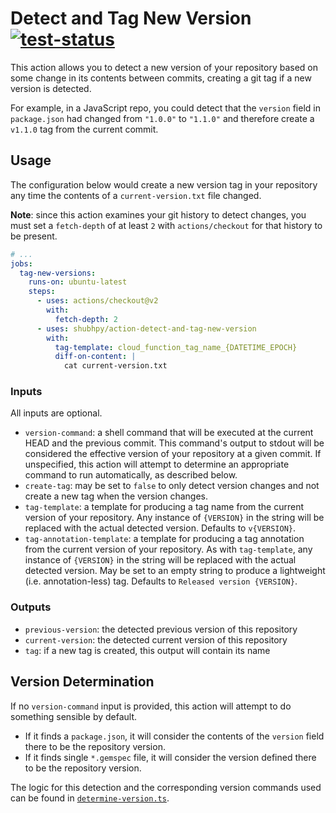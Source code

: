 # Detect and Tag New Version [![test-status](https://github.com/dfreeman/action-detect-and-tag-new-version/workflows/CI/badge.svg)](https://github.com/dfreeman/action-detect-and-tag-new-version/actions?query=workflow%3ACI)

This action allows you to detect a new version of your repository based on some change in its contents between commits, creating a git tag if a new version is detected.

For example, in a JavaScript repo, you could detect that the `version` field in `package.json` had changed from `"1.0.0"` to `"1.1.0"` and therefore create a `v1.1.0` tag from the current commit.

## Usage

The configuration below would create a new version tag in your repository any time the contents of a `current-version.txt` file changed.

**Note**: since this action examines your git history to detect changes, you must set a `fetch-depth` of at least `2` with `actions/checkout` for that history to be present.

```yml
# ...
jobs:
  tag-new-versions:
    runs-on: ubuntu-latest
    steps:
      - uses: actions/checkout@v2
        with:
          fetch-depth: 2
      - uses: shubhpy/action-detect-and-tag-new-version
        with:
          tag-template: cloud_function_tag_name_{DATETIME_EPOCH}
          diff-on-content: |
            cat current-version.txt
```

### Inputs

All inputs are optional.

 - `version-command`: a shell command that will be executed at the current HEAD and the previous commit. This command's
   output to stdout will be considered the effective version of your repository at a given commit. If unspecified,
   this action will attempt to determine an appropriate command to run automatically, as described below.
 - `create-tag`: may be set to `false` to only detect version changes and not create a new tag when the version changes.
 - `tag-template`: a template for producing a tag name from the current version of your repository. Any instance of
   `{VERSION}` in the string will be replaced with the actual detected version. Defaults to `v{VERSION}`.
 - `tag-annotation-template`: a template for producing a tag annotation from the current version of your repository. As
   with `tag-template`, any instance of `{VERSION}` in the string will be replaced with the actual detected version.
   May be set to an empty string to produce a lightweight (i.e. annotation-less) tag. Defaults to
   `Released version {VERSION}`.

### Outputs

 - `previous-version`: the detected previous version of this repository
 - `current-version`: the detected current version of this repository
 - `tag`: if a new tag is created, this output will contain its name

## Version Determination

If no `version-command` input is provided, this action will attempt to do something sensible by default.
 - If it finds a `package.json`, it will consider the contents of the `version` field there to be the repository version.
 - If it finds single `*.gemspec` file, it will consider the version defined there to be the repository version.

The logic for this detection and the corresponding version commands used can be found in [`determine-version.ts`](src/determine-version.ts).
